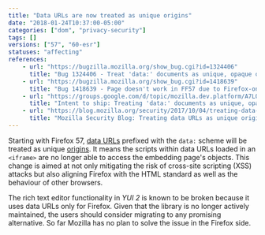 ```yaml
---
title: "Data URLs are now treated as unique origins"
date: "2018-01-24T10:37:00-05:00"
categories: ["dom", "privacy-security"]
tags: []
versions: ["57", "60-esr"]
statuses: "affecting"
references:
    - url: "https://bugzilla.mozilla.org/show_bug.cgi?id=1324406"
      title: "Bug 1324406 - Treat 'data:' documents as unique, opaque origins"
    - url: "https://bugzilla.mozilla.org/show_bug.cgi?id=1418639"
      title: "Bug 1418639 - Page doesn't work in FF57 due to Firefox-only use of data: URIs by YUI library"
    - url: "https://groups.google.com/d/topic/mozilla.dev.platform/A7LO5c6y3j4/discussion"
      title: "Intent to ship: Treating 'data:' documents as unique, opaque origins"
    - url: "https://blog.mozilla.org/security/2017/10/04/treating-data-urls-unique-origins-firefox-57/"
      title: "Mozilla Security Blog: Treating data URLs as unique origins for Firefox 57"
---
```

Starting with Firefox 57, [data URLs](https://developer.mozilla.org/docs/Web/HTTP/Basics_of_HTTP/Data_URIs) prefixed with the `data:` scheme will be treated as unique [origins](https://developer.mozilla.org/docs/Glossary/Origin). It means the scripts within data URLs loaded in an `<iframe>` are no longer able to access the embedding page's objects. This change is aimed at not only mitigating the risk of cross-site scripting (XSS) attacks but also aligning Firefox with the HTML standard as well as the behaviour of other browsers.

The rich text editor functionality in *YUI 2* is known to be broken because it uses data URLs only for Firefox. Given that the library is no longer actively maintained, the users should consider migrating to any promising alternative. So far Mozilla has no plan to solve the issue in the Firefox side.

